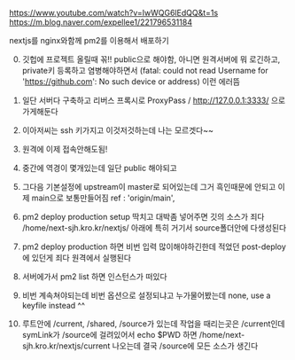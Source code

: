 https://www.youtube.com/watch?v=IwWQG6lEdQQ&t=1s
https://m.blog.naver.com/expellee1/221796531184

nextjs를 nginx와함께 pm2를 이용해서 배포하기

0. 깃헙에 프로젝트 올릴때 꼮!! public으로 해야함, 아니면 원격서버에 뭐 로긴하고, private키 등록하고 염병해야하면서 (fatal: could not read Username for 'https://github.com': No such device or address) 이런 에러뜸

1. 일단 서버다 구축하고 리버스 프록시로  ProxyPass          /   http://127.0.0.1:3333/ 으로 가게해둔다

2. 이아저씨는 ssh 키가지고 이것저것하는데 나는 모르겟다~~

3. 원격에 이제 접속안해도됨!

4. 중간에 역경이 몇개있는데 일단 public 해야되고

6. 그다음 기본설정에 upstream이 master로 되어있는데 그거 흑인때문에 안되고 이제 main으로 보통만들어짐
ref  : 'origin/main',


7. pm2 deploy production setup 딱치고 대박좀 넣어주면 깃의 소스가 죄다 /home/next-sjh.kro.kr/nextjs/ 아래에 특히 거기서 source폴더안에 다생성된다

8. pm2 deploy production 하면 비번 입력 많이해야하긴한데 적었던 post-deploy에 있던게 죄다 원격에서 실행된다



9. 서버에가서 pm2 list 하면 인스턴스가 떠있다

10. 비번 계속쳐야되는데 비번 옵션으로 설정되냐고 누가물어봤는데
none, use a keyfile instead ^^

11. 루트안에 /current, /shared, /source가 있는데
작업을 때리는곳은 /current인데 symLink가 /source에 걸려있어서
echo $PWD 하면 /home/next-sjh.kro.kr/nextjs/current 나오는데
결국 /source에 모든 소스가 생긴다